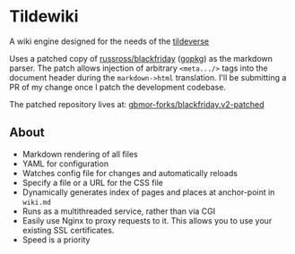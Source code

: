 # Tildewiki

A wiki engine designed for the needs of the [tildeverse](https://tildeverse.org)

Uses a patched copy of [russross/blackfriday](https://github.com/russross/blackfriday) ([gopkg](https://gopkg.in/russross/blackfriday.v2)) as the markdown parser. The patch allows injection of arbitrary `<meta.../>` tags into the document header during the `markdown->html` translation.  I'll be submitting a PR of my change once I patch the development codebase.

The patched repository lives at: [gbmor-forks/blackfriday.v2-patched](https://github.com/gbmor-forks/blackfriday.v2-patched)

## About

* Markdown rendering of all files
* YAML for configuration
* Watches config file for changes and automatically reloads
* Specify a file or a URL for the CSS file
* Dynamically generates index of pages and places at anchor-point in `wiki.md`
* Runs as a multithreaded service, rather than via CGI
* Easily use Nginx to proxy requests to it. This allows you to use your existing SSL certificates.
* Speed is a priority
